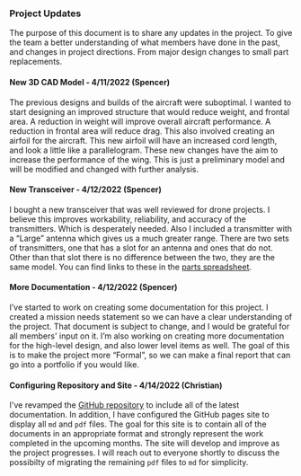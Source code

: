 ### Project Updates
The purpose of this document is to share any updates in the project. To give the team a better understanding of what members have done in the past, and changes in project directions. From major design changes to small part replacements. 

#### New 3D CAD Model - 4/11/2022 (Spencer)
The previous designs and builds of the aircraft were suboptimal. I wanted to start designing an improved structure that would reduce weight, and frontal area. A reduction in weight will improve overall aircraft performance. A reduction in frontal area will reduce drag. This also involved creating an airfoil for the aircraft. This new airfoil will have an increased cord length, and look a little like a parallelogram. These new changes have the aim to increase the performance of the wing. This is just a preliminary model and will be modified and changed with further analysis.  

#### New Transceiver - 4/12/2022 (Spencer)
I bought a new transceiver that was well reviewed for drone projects. I believe this improves workability, reliability, and accuracy of  the transmitters. Which is desperately needed. Also I included a transmitter with  a “Large” antenna which gives us a much greater range. There are two sets of transmitters, one that has a slot for an antenna and ones that do not. Other than that slot there is no difference between the two, they are the same model. You can find links to these in the [parts spreadsheet](./Parts.xlsx). 

#### More Documentation - 4/12/2022 (Spencer)
I’ve started to work on creating some documentation for this project. I created a mission needs statement so we can have a clear understanding of the project. That document is subject to change, and I would be grateful for all members' input on it. I’m also working on creating more documentation for the high-level design, and also lower level items as well. The goal of this is to make the project more “Formal”, so we can make a final report that can go into a portfolio if you would like. 

#### Configuring Repository and Site - 4/14/2022 (Christian)
I've revamped the [GitHub repository](https://github.com/ChristianLisle/rc-drone) to include all of the latest documentation. In addition, I have configured the GitHub pages site to display all `md` and `pdf` files. The goal for this site is to contain all of the documents in an appropriate format and strongly represent the work completed in the upcoming months. The site will develop and improve as the project progresses. I will reach out to everyone shortly to discuss the possibilty of migrating the remaining `pdf` files to `md` for simplicity.
